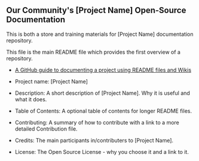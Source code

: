 ## Our Community's [Project Name] Open-Source Documentation

This is both a store and training materials for [Project Name] documentation repository.

This file is the main README file which provides the first overview of a repository.

- [A GitHub guide to documenting a project using README files and Wikis](https://guides.github.com/features/wikis/)

- Project name: [Project Name] 
- Description: A short description of [Project Name]. Why it is useful and what it does.
- Table of Contents: A optional table of contents for longer README files.
- Contributing: A summary of how to contribute with a link to a more detailed Contribution file.
- Credits: The main participants in/contributers to [Project Name].
- License: The Open Source License - why you choose it and a link to it.
